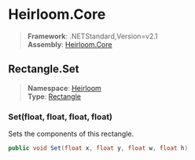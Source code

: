 # Heirloom.Core

> **Framework**: .NETStandard,Version=v2.1  
> **Assembly**: [Heirloom.Core][0]  

## Rectangle.Set

> **Namespace**: [Heirloom][0]  
> **Type**: [Rectangle][1]  

### Set(float, float, float, float)

Sets the components of this rectangle.

```cs
public void Set(float x, float y, float w, float h)
```

[0]: ../../../Heirloom.Core.md
[1]: ../Rectangle.md
